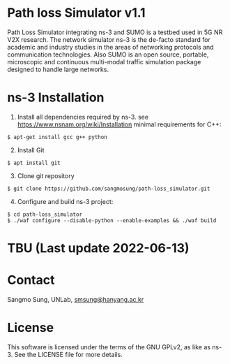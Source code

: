 # Path loss Simulator v1.1

Path Loss Simulator integrating ns-3 and SUMO is a testbed used in 5G NR V2X research. The network simulator ns–3 is the de-facto standard for academic and industry studies in the areas of networking protocols and communication technologies. Also SUMO is an open source, portable, microscopic and continuous multi-modal traffic simulation package designed to handle large networks.

# ns-3 Installation

1. Install all dependencies required by ns-3. 
see https://www.nsnam.org/wiki/Installation
  minimal requirements for C++:
  ```
  $ apt-get install gcc g++ python
  ```
2. Install Git
  ```
  $ apt install git
  ```
3. Clone git repository
  ```
  $ git clone https://github.com/sangmosung/path-loss_simulator.git
  ```
4. Configure and build ns-3 project:
  ```
  $ cd path-loss_simulator
  $ ./waf configure --disable-python --enable-examples && ./waf build
  ```
# TBU (Last update 2022-06-13)

# Contact
Sangmo Sung, UNLab, smsung@hanyang.ac.kr

# License
This software is licensed under the terms of the GNU GPLv2, as like as ns-3. See the LICENSE file for more details.
